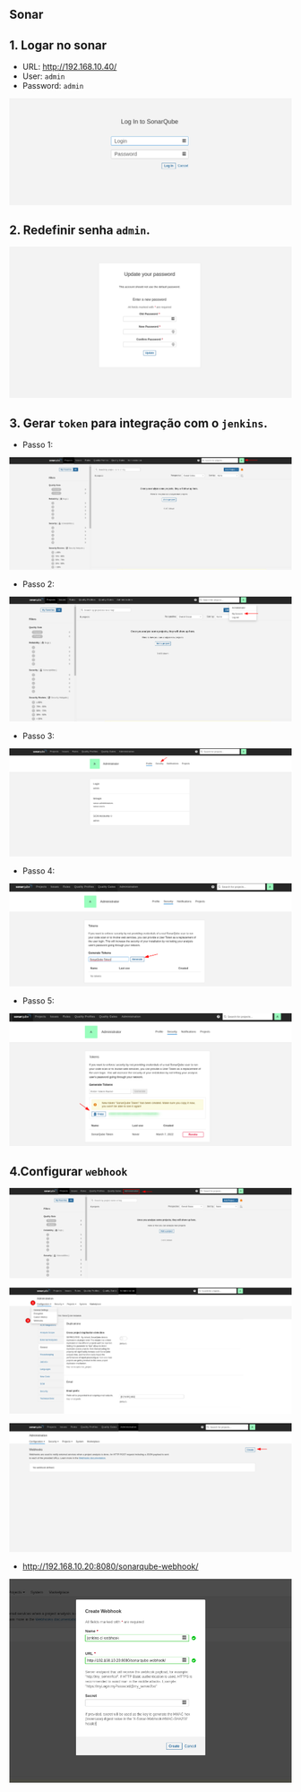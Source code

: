 ## Sonar

## 1. Logar no sonar

- URL: http://192.168.10.40/
- User: `admin`
- Password: `admin`

<p align="center">
  <img alt="Sonar" src="../../data/sonar-images/sonar-admin-1.png">
</p>

## 2. Redefinir senha `admin`.

<p align="center">
  <img alt="Sonar" src="../../data/sonar-images/sonar-admin-2.png">
</p>

## 3. Gerar `token` para integração com o `jenkins`.

- Passo 1:

<p align="center">
  <img alt="Sonar" src="../../data/sonar-images/sonar-admin-3.png">
</p>

- Passo 2:

<p align="center">
  <img alt="Sonar" src="../../data/sonar-images/sonar-admin-4.png">
</p>

- Passo 3:

<p align="center">
  <img alt="Sonar" src="../../data/sonar-images/sonar-admin-5.png">
</p>

- Passo 4:

<p align="center">
  <img alt="Sonar" src="../../data/sonar-images/sonar-admin-6.png">
</p>

- Passo 5:

<p align="center">
  <img alt="Sonar" src="../../data/sonar-images/sonar-admin-7.png">
</p>

## 4.Configurar `webhook`

<p align="center">
  <img alt="Sonar" src="../../data/sonar-images/sonar-admin-8.png">
</p>

<p align="center">
  <img alt="Sonar" src="../../data/sonar-images/sonar-admin-9.png">
</p>

<p align="center">
  <img alt="Sonar" src="../../data/sonar-images/sonar-admin-10.png">
</p>

- http://192.168.10.20:8080/sonarqube-webhook/

<p align="center">
  <img alt="Sonar" src="../../data/sonar-images/sonar-admin-11.png">
</p>

